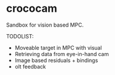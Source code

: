 crococam
==================

Sandbox for vision based MPC.

TODOLIST:
- Moveable target in MPC with visual
- Retrieving data from eye-in-hand cam  
- Image based residuals + bindings
- olt feedback  
